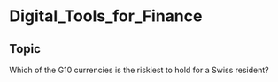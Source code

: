 # Digital_Tools_for_Finance

## Topic
Which of the G10 currencies is the riskiest to hold for a Swiss resident?
